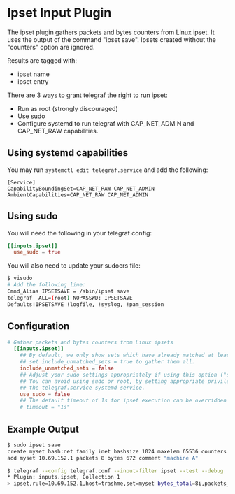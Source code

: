 # Ipset Input Plugin

The ipset plugin gathers packets and bytes counters from Linux ipset.
It uses the output of the command "ipset save".
Ipsets created without the "counters" option are ignored.

Results are tagged with:

- ipset name
- ipset entry

There are 3 ways to grant telegraf the right to run ipset:

- Run as root (strongly discouraged)
- Use sudo
- Configure systemd to run telegraf with CAP_NET_ADMIN and CAP_NET_RAW capabilities.

## Using systemd capabilities

You may run `systemctl edit telegraf.service` and add the following:

```text
[Service]
CapabilityBoundingSet=CAP_NET_RAW CAP_NET_ADMIN
AmbientCapabilities=CAP_NET_RAW CAP_NET_ADMIN
```

## Using sudo

You will need the following in your telegraf config:

```toml @sample.conf
[[inputs.ipset]]
  use_sudo = true
```

You will also need to update your sudoers file:

```bash
$ visudo
# Add the following line:
Cmnd_Alias IPSETSAVE = /sbin/ipset save
telegraf  ALL=(root) NOPASSWD: IPSETSAVE
Defaults!IPSETSAVE !logfile, !syslog, !pam_session
```

## Configuration

```toml
# Gather packets and bytes counters from Linux ipsets
  [[inputs.ipset]]
    ## By default, we only show sets which have already matched at least 1 packet.
    ## set include_unmatched_sets = true to gather them all.
    include_unmatched_sets = false
    ## Adjust your sudo settings appropriately if using this option ("sudo ipset save")
    ## You can avoid using sudo or root, by setting appropriate privileges for
    ## the telegraf.service systemd service.
    use_sudo = false
    ## The default timeout of 1s for ipset execution can be overridden here:
    # timeout = "1s"

```

## Example Output

```sh
$ sudo ipset save
create myset hash:net family inet hashsize 1024 maxelem 65536 counters comment
add myset 10.69.152.1 packets 8 bytes 672 comment "machine A"
```

```sh
$ telegraf --config telegraf.conf --input-filter ipset --test --debug
* Plugin: inputs.ipset, Collection 1
> ipset,rule=10.69.152.1,host=trashme,set=myset bytes_total=8i,packets_total=672i 1507615028000000000
```
